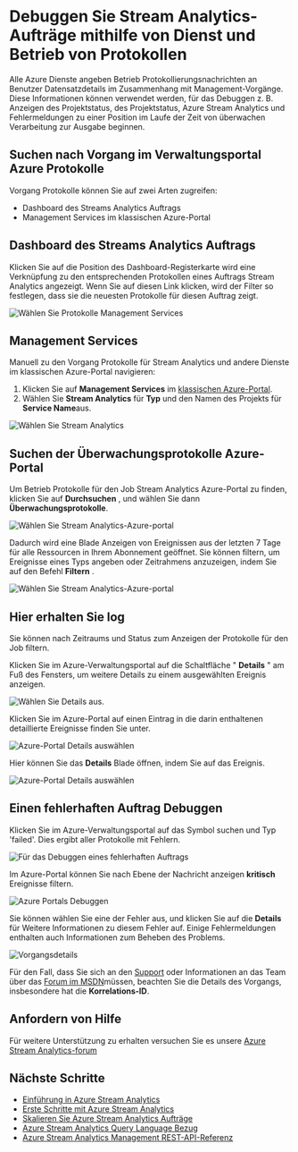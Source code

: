 <properties 
    pageTitle="Vorgang mit Debuggen und Dienstprotokolle in Stream Analytics | Microsoft Azure" 
    description="Verwenden von unterstützenden Stream Analytics Vorgang Protokolle" 
    keywords="von Dienstprotokollen"
    services="stream-analytics" 
    documentationCenter="" 
    authors="jeffstokes72" 
    manager="jhubbard" 
    editor="cgronlun"/>

<tags 
    ms.service="stream-analytics" 
    ms.devlang="na" 
    ms.topic="article" 
    ms.tgt_pltfrm="na" 
    ms.workload="data-services" 
    ms.date="09/26/2016" 
    ms.author="jeffstok"/>

# <a name="debug-stream-analytics-jobs-using-service-and-operation-logs"></a>Debuggen Sie Stream Analytics-Aufträge mithilfe von Dienst und Betrieb von Protokollen

Alle Azure Dienste angeben Betrieb Protokollierungsnachrichten an Benutzer Datensatzdetails im Zusammenhang mit Management-Vorgänge. Diese Informationen können verwendet werden, für das Debuggen z. B. Anzeigen des Projektstatus, des Projektstatus, Azure Stream Analytics und Fehlermeldungen zu einer Position im Laufe der Zeit von überwachen Verarbeitung zur Ausgabe beginnen.

## <a name="find-operation-logs-in-the-azure-management-portal"></a>Suchen nach Vorgang im Verwaltungsportal Azure Protokolle

Vorgang Protokolle können Sie auf zwei Arten zugreifen:  

- Dashboard des Streams Analytics Auftrags  
- Management Services im klassischen Azure-Portal  

## <a name="dashboard-of-the-stream-analytics-job"></a>Dashboard des Streams Analytics Auftrags

Klicken Sie auf die Position des Dashboard-Registerkarte wird eine Verknüpfung zu den entsprechenden Protokollen eines Auftrags Stream Analytics angezeigt. Wenn Sie auf diesen Link klicken, wird der Filter so festlegen, dass sie die neuesten Protokolle für diesen Auftrag zeigt.

  ![Wählen Sie Protokolle Management Services](./media/stream-analytics-operation-logs/01-stream-analytics-operation-logs.png)  

## <a name="management-services"></a>Management Services

Manuell zu den Vorgang Protokolle für Stream Analytics und andere Dienste im klassischen Azure-Portal navigieren:

1.  Klicken Sie auf **Management Services** im [klassischen Azure-Portal](https://manage.windowsazure.com).
2.  Wählen Sie **Stream Analytics** für **Typ** und den Namen des Projekts für **Service Name**aus.  

  ![Wählen Sie Stream Analytics](./media/stream-analytics-operation-logs/02-stream-analytics-operation-logs.png)  

## <a name="find-audit-logs-in-the-azure-portal"></a>Suchen der Überwachungsprotokolle Azure-Portal ##

Um Betrieb Protokolle für den Job Stream Analytics Azure-Portal zu finden, klicken Sie auf **Durchsuchen** , und wählen Sie dann **Überwachungsprotokolle**.

  ![Wählen Sie Stream Analytics-Azure-portal](./media/stream-analytics-operation-logs/06-stream-analytics-operation-logs.png)  

Dadurch wird eine Blade Anzeigen von Ereignissen aus der letzten 7 Tage für alle Ressourcen in Ihrem Abonnement geöffnet.  Sie können filtern, um Ereignisse eines Typs angeben oder Zeitrahmens anzuzeigen, indem Sie auf den Befehl **Filtern** .

  ![Wählen Sie Stream Analytics-Azure-portal](./media/stream-analytics-operation-logs/07-stream-analytics-operation-logs.png)  

## <a name="get-log-details"></a>Hier erhalten Sie log

Sie können nach Zeitraums und Status zum Anzeigen der Protokolle für den Job filtern.

Klicken Sie im Azure-Verwaltungsportal auf die Schaltfläche " **Details** " am Fuß des Fensters, um weitere Details zu einem ausgewählten Ereignis anzeigen. 

  ![Wählen Sie Details aus.](./media/stream-analytics-operation-logs/03-stream-analytics-operation-logs.png)  

Klicken Sie im Azure-Portal auf einen Eintrag in die darin enthaltenen detaillierte Ereignisse finden Sie unter.

  ![Azure-Portal Details auswählen](./media/stream-analytics-operation-logs/08-stream-analytics-operation-logs.png)  

Hier können Sie das **Details** Blade öffnen, indem Sie auf das Ereignis.

  ![Azure-Portal Details auswählen](./media/stream-analytics-operation-logs/09-stream-analytics-operation-logs.png)  

## <a name="debug-a-failed-job"></a>Einen fehlerhaften Auftrag Debuggen

Klicken Sie im Azure-Verwaltungsportal auf das Symbol suchen und Typ 'failed'. Dies ergibt aller Protokolle mit Fehlern. 

  ![Für das Debuggen eines fehlerhaften Auftrags](./media/stream-analytics-operation-logs/04-stream-analytics-operation-logs.png)  

Im Azure-Portal können Sie nach Ebene der Nachricht anzeigen **kritisch** Ereignisse filtern.

  ![Azure Portals Debuggen](./media/stream-analytics-operation-logs/10-stream-analytics-operation-logs.png)  

Sie können wählen Sie eine der Fehler aus, und klicken Sie auf die **Details** für Weitere Informationen zu diesem Fehler auf.  Einige Fehlermeldungen enthalten auch Informationen zum Beheben des Problems. 

  ![Vorgangsdetails](./media/stream-analytics-operation-logs/05-stream-analytics-operation-logs.png)  

Für den Fall, dass Sie sich an den [Support](https://azure.microsoft.com/support/options/) oder Informationen an das Team über das [Forum im MSDN](https://social.msdn.microsoft.com/Forums/en-US/home?forum=AzureStreamAnalytics)müssen, beachten Sie die Details des Vorgangs, insbesondere hat die **Korrelations-ID**. 

## <a name="get-help"></a>Anfordern von Hilfe
Für weitere Unterstützung zu erhalten versuchen Sie es unsere [Azure Stream Analytics-forum](https://social.msdn.microsoft.com/Forums/en-US/home?forum=AzureStreamAnalytics)

## <a name="next-steps"></a>Nächste Schritte

- [Einführung in Azure Stream Analytics](stream-analytics-introduction.md)
- [Erste Schritte mit Azure Stream Analytics](stream-analytics-get-started.md)
- [Skalieren Sie Azure Stream Analytics Aufträge](stream-analytics-scale-jobs.md)
- [Azure Stream Analytics Query Language Bezug](https://msdn.microsoft.com/library/azure/dn834998.aspx)
- [Azure Stream Analytics Management REST-API-Referenz](https://msdn.microsoft.com/library/azure/dn835031.aspx)
